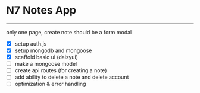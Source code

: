 # N7 Notes App

---

only one page, create note should be a form modal

- [x] setup auth.js
- [x] setup mongodb and mongoose
- [x] scaffold basic ui (daisyui)
- [ ] make a mongoose model
- [ ] create api routes (for creating a note)
- [ ] add ability to delete a note and delete account
- [ ] optimization & error handling
